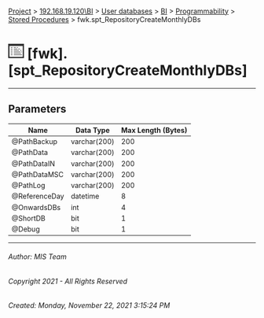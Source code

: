 #### 

[Project](../../../../../index.md) > [192.168.19.120\\BI](../../../../index.md) > [User databases](../../../index.md) > [BI](../../index.md) > [Programmability](../index.md) > [Stored Procedures](Stored_Procedures.md) > fwk.spt_RepositoryCreateMonthlyDBs

# ![Stored Procedures](../../../../../Images/StoredProcedure32.png) [fwk].[spt_RepositoryCreateMonthlyDBs]

---

## <a name="#parameters"></a>Parameters

| Name | Data Type | Max Length (Bytes) |
|---|---|---|
| @PathBackup | varchar(200) | 200 |
| @PathData | varchar(200) | 200 |
| @PathDataIN | varchar(200) | 200 |
| @PathDataMSC | varchar(200) | 200 |
| @PathLog | varchar(200) | 200 |
| @ReferenceDay | datetime | 8 |
| @OnwardsDBs | int | 4 |
| @ShortDB | bit | 1 |
| @Debug | bit | 1 |


---

###### Author:  MIS Team

###### Copyright 2021 - All Rights Reserved

###### Created: Monday, November 22, 2021 3:15:24 PM

